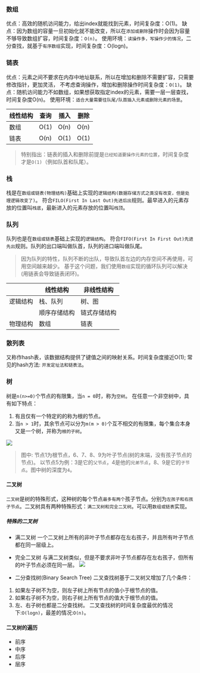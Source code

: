 ### 数组
优点：高效的随机访问能力，给出index就能找到元素，时间复杂度：O(1)。
缺点：因为数组的容量一旦初始化就不能改变，所以在`添加或删除`操作时会因为容量不够导致数组扩容，时间复杂度：`O(n)`。
使用环境：`读操作多，写操作少的情况`，二分查找，就基于`有序数组`实现，时间复杂度：O(logn)。

### 链表
优点：元素之间不要求在内存中地址联系，所以在增加和删除不需要扩容，只需要修改指针，更加灵活，
     不考虑查询操作，增加和删除操作时间复杂度：`O(1)`。
缺点：随机访问能力不如数组，如果想获取指定index的元素，需要一层一层查找，时间复杂度O(n)。
使用环境：`适合大量需要往队尾/队首插入元素或删除元素的场景`。

| 线性结构 | 查询 | 插入 | 删除 |
| -------- | ---- | ---- | ---- |
| 数组     | O(1) | O(n) | O(n) |
| 链表     | O(n) | O(1) | O(1) |

> 特别指出：链表的插入和删除前提是`已经知道要操作元素的位置`，时间复杂度才是`O(1)`（例如队首和队尾）。

### 栈
栈是在`数组或链表(物理结构)`基础上实现的`逻辑结构(数据存储方式之类没有改变，但是处理逻辑改变了)`。
符合`FILO(First In Last Out)先进后出`规则。最早进入的元素存放的位置叫`栈底`，最新进入的元素存放的位置叫`栈顶`。

### 队列
队列也是在`数组或链表`基础上实现的`逻辑结构`。
符合`FIFO(First In First Out)先进先出`规则。队列的出口端叫做队首，队列的进口端叫做队尾。
> 因为队列的特性，队列不断的出队，导致队首左边的内存空间不再使用，可用空间越来越少。
> 基于这个问题，我们使用`数组`实现的循环队列可以解决(用链表会导致链表闭环)。


|       | 线性结构 | 非线性结构 |
| ----- | ------- | ------- |
| 逻辑结构     | 栈、队列 | 树、图 |
|  | 顺序存储结构 | 链式存储结构 | 
| 物理结构     | 数组 | 链表 |

### 散列表
又称作hash表，该数据结构提供了键值之间的映射关系。时间复杂度接近O(1); 常见的hash方法: `开发定址法和链表法`。

### 树
树是`n(n>=0)`个节点的有限集，当`n = 0`时，称为`空树`。
在任意一个非空树中，具有如下特点：
1. 有且仅有一个特定的的称为根的节点。
2. 当`n > 1`时，其余节点可以分为`m(m > 0)`个互不相交的有限集，每个集合本身又是一个树，并称为`根的子树`。

![](https://image.leejay.top/image/20200721/aaYt0un92eTI.png?imageslim)
> 图中: 节点1为根节点，6、7、8、9为叶子节点(树的末端，没有孩子节点的节点)。
> 以节点5为例：3是它的`父节点`，4是他的`兄弟节点`，8、9是它的`子节点`。图中树的深度为`4`。

#### 二叉树
`二叉树`是树的特殊形式，这种树的每个节点`最多有两个`孩子节点。分别为`左孩子和右孩子节点`。二叉树具有两种特殊形式：`满二叉树和完全二叉树`。可以用`数组或链表`实现。

##### 特殊的二叉树
- 满二叉树
  一个二叉树上所有的非叶子节点都存在左右孩子，并且所有叶子节点都在同一层级上。
- 完全二叉树
  与满二叉树类似，但是不要求非叶子节点都存在左右孩子，但所有的叶子节点必须在同一层。
![](https://image.leejay.top/image/20200721/YA6hqzTc7vE2.png?imageslim)

- 二分查找树(Binary Search Tree)
二叉查找树基于二叉树又增加了几个条件：
 1. 如果左子树不为空，则左子树上所有节点的值小于根节点的值。
 2. 如果右子树不为空，则右子树上所有节点的值大于根节点的值。
 3. 左、右子树也都是二分查找树。
二叉查找树的时间复杂度最优的情况下:`O(logn)`，最差的情况:`O(n)`。

#### 二叉树的遍历
- 前序
- 中序
- 后序
- 层序